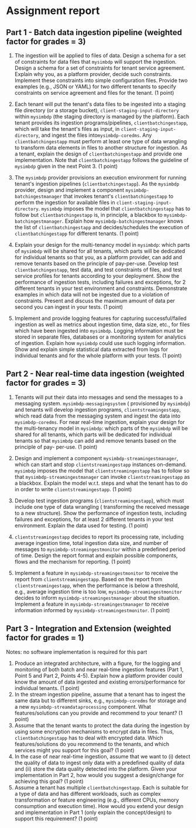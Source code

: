 # Assignment report

## Part 1 - Batch data ingestion pipeline (weighted factor for grades = 3)

1. The ingestion will be applied to files of data. Design a schema for a set of constraints for data files that `mysimbdp`
   will support the ingestion. Design a schema for a set of constraints for tenant service agreement. Explain why you,
   as a platform provider, decide such constraints. Implement these constraints into simple configuration files. Provide
   two examples (e.g., JSON or YAML) for two different tenants to specify constraints on service agreement and files for
   the tenant. (1 point)

   
2. Each tenant will put the tenant's data files to be ingested into a staging file directory (or a storage
   bucket), `client-staging-input-directory` within `mysimbdp` (the staging directory is managed by the platform). Each
   tenant provides its ingestion programs/pipelines, `clientbatchingestapp`, which will take the tenant's files as
   input, in `client-staging-input-directory`, and ingest the files into`mysimbdp-coredms`. Any `clientbatchingestapp`
   must perform at least one type of data wrangling to transform data elements in files to another structure for
   ingestion. As a tenant, explain the design of `clientbatchingestapp` and provide one implementation. Note
   that `clientbatchingestapp` follows the guideline of `mysimbdp` given in the next Point 3. (1 point)

3. The `mysimbdp` provider provisions an execution environment for running tenant's ingestion
   pipelines (`clientbatchingestapp`). As the `mysimbdp` provider, design and implement a
   component `mysimbdp-batchingestmanager` that invokes tenant's `clientbatchingestapp` to perform the ingestion for
   available files in `client-staging-input-directory`. `mysimbdp` imposes the model that `clientbatchingestapp` has to
   follow but `clientbatchingestapp` is, in principle, a blackbox to `mysimbdp-batchingestmanager`. Explain
   how `mysimbdp-batchingestmanager` knows the list of `clientbatchingestapp` and decides/schedules the execution
   of `clientbatchingestapp` for different tenants. (1 point)

4. Explain your design for the multi-tenancy model in `mysimbdp`: which parts of `mysimbdp` will be shared for all tenants,
   which parts will be dedicated for individual tenants so that you, as a platform provider, can add and remove tenants
   based on the principle of pay-per-use. Develop test `clientbatchingestapp`, test data, and test constraints of files,
   and test service profiles for tenants according to your deployment. Show the performance of ingestion tests,
   including failures and exceptions, for 2 different tenants in your test environment and constraints. Demonstrate
   examples in which data will not be ingested due to a violation of constraints. Present and discuss the maximum amount
   of data per second you can ingest in your tests. (1 point)

5. Implement and provide logging features for capturing successful/failed ingestion as well as metrics about ingestion
   time, data size, etc., for files which have been ingested into `mysimbdp`. Logging information must be stored in
   separate files, databases or a monitoring system for analytics of ingestion. Explain how `mysimbdp` could use such
   logging information. Show and explain simple statistical data extracted from logs for individual tenants and for the
   whole platform with your tests. (1 point)

## Part 2 - Near real-time data ingestion (weighted factor for grades = 3)

1. Tenants will put their data into messages and send the messages to a messaging system. `mysimbdp-messagingsystem` (
   provisioned by `mysimbdp`) and tenants will develop ingestion programs, `clientstreamingestapp`, which read data from
   the messaging system and ingest the data into `mysimbdp-coredms`. For near real-time ingestion, explain your design
   for the multi-tenancy model in `mysimbdp`: which parts of the `mysimbdp` will be shared for all tenants, which parts will
   be dedicated for individual tenants so that `mysimbdp` can add and remove tenants based on the principle of pay-
   per-use. (1 point)

2. Design and implement a component `mysimbdp-streamingestmanager`, which can start and stop `clientstreamingestapp`
   instances on-demand. `mysimbdp` imposes the model that `clientstreamingestapp` has to follow so
   that `mysimbdp-streamingestmanager` can invoke `clientstreamingestapp` as a blackbox. Explain the model w.r.t.
   steps and what the tenant has to do in order to write `clientstreamingestapp`. (1 point)

3. Develop test ingestion programs (`clientstreamingestapp`), which must include one type of data wrangling (
   transforming the received message to a new structure). Show the performance of ingestion tests, including failures
   and exceptions, for at least 2 different tenants in your test environment. Explain the data used for testing. (1
   point)

4. `clientstreamingestapp` decides to report its processing rate, including average ingestion time, total ingestion data
   size, and number of messages to `mysimbdp-streamingestmonitor` within a predefined period of time. Design the report
   format and explain possible components, flows and the mechanism for reporting. (1 point)
5. Implement a feature in `mysimbdp-streamingestmonitor` to receive the report from `clientstreamingestapp`. Based on
   the report from `clientstreamingestapp`, when the performance is below a threshold, e.g., average ingestion time is
   too low, `mysimbdp-streamingestmonitor` decides to inform `mysimbdp-streamingestmanager` about the situation.
   Implement a feature in `mysimbdp-streamingestmanager` to receive information informed
   by `mysimbdp-streamingestmonitor`. (1 point)

## Part 3 - Integration and Extension (weighted factor for grades = 1)

Notes: no software implementation is required for this part

1. Produce an integrated architecture, with a figure, for the logging and monitoring of both batch and near real-time
   ingestion features (Part 1, Point 5 and Part 2, Points 4-5). Explain how a platform provider could know the amount of
   data ingested and existing errors/performance for individual tenants. (1 point)
2. In the stream ingestion pipeline, assume that a tenant has to ingest the same data but to different sinks,
   e.g., `mysimbdp-coredms` for storage and a new `mysimbdp-streamdataprocessing` component. What features/solutions can
   you provide and recommend to your tenant? (1 point)
3. Assume that the tenant wants to protect the data during the ingestion by using some encryption mechanisms to encrypt
   data in files. Thus, `clientbatchingestapp` has to deal with encrypted data. Which features/solutions do you
   recommend to the tenants, and which services might you support for this goal? (1 point)
4. In the case of near real-time ingestion, assume that we want to (i) detect the quality of data to ingest only data
   with a predefined quality of data and (ii) store the data quality detected into the platform. Given your
   implementation in Part 2, how would you suggest a design/change for achieving this goal? (1 point)
5. Assume a tenant has multiple `clientbatchingestapp`. Each is suitable for a type of data and has different workloads,
   such as complex transformation or feature engineering (e.g., different CPUs, memory consumption and execution time).
   How would you extend your design and implementation in Part 1 (only explain the concept/design) to support this
   requirement? (1 point)